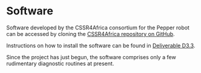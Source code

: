 # Software

Software developed by the CSSR4Africa consortium for the Pepper robot can be accessed by cloning the [CSSR4Africa repository on GitHub](https://github.com/cssr4africa/cssr4africa).

Instructions on how to install the software can be found in [Deliverable D3.3](https://cssr4africa.github.io/deliverables/CSSR4Africa_Deliverable_D3.3.pdf).  

Since the project has just begun, the software comprises only a few rudimentary diagnostic routines at present. 